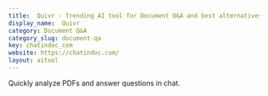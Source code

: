 ```yaml
---
title:  Quivr - Trending AI tool for Document Q&A and best alternatives
display_name:  Quivr
category: Document Q&A
category_slug: document-qa
key: chatindoc_com
website: https://chatindoc.com/
layout: aitool
---
```


Quickly analyze PDFs and answer questions in chat.
